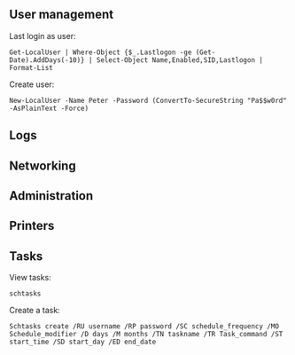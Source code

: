 ## User management
Last login as user:
```
Get-LocalUser | Where-Object {$_.Lastlogon -ge (Get-Date).AddDays(-10)} | Select-Object Name,Enabled,SID,Lastlogon | Format-List
```
Create user:
```
New-LocalUser -Name Peter -Password (ConvertTo-SecureString "Pa$$w0rd" -AsPlainText -Force)
```
## Logs

## Networking

## Administration

## Printers

## Tasks
View tasks:
```
schtasks
```
Create a task:
```
Schtasks create /RU username /RP password /SC schedule_frequency /MO Schedule_modifier /D days /M months /TN taskname /TR Task_command /ST start_time /SD start_day /ED end_date
```

